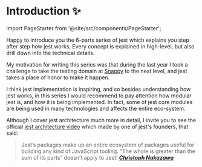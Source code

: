 # Introduction ✨

import PageStarter from '@site/src/components/PageStarter';

<PageStarter />

Happy to introduce you the 6-parts series of jest which explains you step after step how jest works,
Every concept is explained in high-level, but also drill down into the technical details.

My motivation for writing this series was that during the last year I took a challenge to take the testing domain at [Snappy](https://www.linkedin.com/company/snappy-app/) to the next level, and jest takes a place of honor to make it happen.

I think jest implementation is inspiring, and so besides understanding how jest works, in this series I would recommend to pay attention how modular jest is, and how it is being implemented.
In fact, some of jest core modules are being used in many technologies and affects the entire eco-system.

Although I cover jest architecture much more in detail, I invite you to see the official [jest architecture video](https://jestjs.io/docs/architecture) which made by one of jest's founders, that said:

> Jest’s packages make up an entire ecosystem of packages useful for building any kind of JavaScript tooling.
> “The whole is greater than the sum of its parts” doesn’t apply to Jest!
> **_[Christoph Nakazawa](https://twitter.com/cpojer)_**

<!-- ### Navigation

|      #       | Navigation List                                                             |
| :----------: | :-------------------------------------------------------------------------- |
|    Intro     | **[Introduction ✨](./0-introduction.md)** &nbsp; 👈&nbsp; You are Here     |
| Full Diagram | **[Full Architecture Diagram 🏛](./0-architecture-diagram.md)**              |
|    Part 1    | **[Configs 🧰](./1-configs.md)**                                            |
|    Part 2    | **[File System & Dependency Resolution 🌳](./2-dependency-resolutions.md)** |
|    Part 3    | **[Test Order Optimization ⏳](./3-test-run-order.md)**       |
|    Part 4    | **[Test Run 🃏](./4-test-run.md)**                                     |
|    Part 5    | **[The Runtime Environment 💽](./5-the-runtime-environment.md)**            |
|    Part 6    | **[Module Transformation 🦠](./6-modules-transformation.md)**               |
|  Appendix Ⅰ  | **[Jest Hoisting 🆙](./appendix-1-hoisting.md)**                            |
|  Appendix Ⅱ  | **[jest-worker 👷‍♂️](./appendix-2-jest-worker.md)**                           |
|  Appendix Ⅲ  | **[Cache Summary 💵](./appendix-3-cache-summary.md)**                       |
|  Appendix Ⅳ  | **[Test Result Summary 🧪](./appendix-4-reporters.md)**           |
|  Appendix Ⅴ  | **[Watch Mode ⏱](./appendix-5-watch-mode.md)**                              | -->
